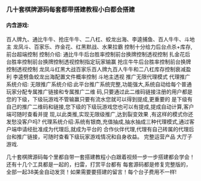 ### 几十套棋牌源码每套都带搭建教程小白都会搭建
#### 内含游戏:
百人牌九、通比牛牛、抢庄牛牛、二八杠、蛟龙出海、李逵捕鱼、百人牛牛、斗地主
龙凤斗、百家乐、炸金花、红黑默战、水果拉霸
控制十分给力后台点杀+库存,前台超端控制
控制介绍:
通比牛牛后台胜率控制前台换牌控制透视控制
扎金花后台胜率控制前台换牌控制透视控制指定玩家输赢
抢庄牛牛后台胜率控制前台换牌控制透视控制
龙凤斗红黑大战百家乐百人牌九百人牛牛和二八杠库存控制衰减盈利
李逵劈鱼蛟龙出海配置文件概率控制
斗地主透视
推广无限代理模式
代理推广系统介绍:
无限推广系统介绍:此平台推广系统完整,功能强大,系统自动给每个普通玩家分配专属推广链接和专属推广二维
码,只要通过此二维码链接注册的用户都是您的下级，下级玩游戏不管输赢只要有流水您就可以得到提成,更重要的
是下级有自己的推广二维码和链接,您下级的下级玩游戏您也可以有提成,提成自动计算,客户端可随时查看并提
现,以此类推,实现无限级推广,达到裂变效果 ,有这样的模式你还发愁没客户吗?
代理系统介绍:系统有银商,充值抽成,抽水抽成三种代理模式,通过客户端申请经批准成为代理后,就成为平台的
合作伙伴代理,代理有自己砖属的代理后台和推广链接，可随时查看下级玩家游戏情况和自身收益。
完整运营产品
大厅子游戏.

几十套棋牌源码每个里都自带一套搭建教程小白跟着视频一步一步搭建都会学会！还有十几个工具都是一起的，扫雷，打赏平台都有
每套源码都是修复完整版的，全部一起38美金自动发货！如果需要要搭建的留言！每个台子费用不一样!

